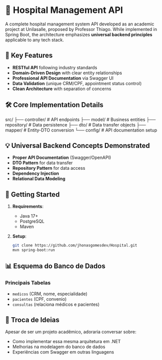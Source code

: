 # 🏥 Hospital Management API

A complete hospital management system API developed as an academic project at Unilasalle, proposed by Professor Thiago. While implemented in Spring Boot, the architecture emphasizes **universal backend principles** applicable to any tech stack.

## 🌟 Key Features

- **RESTful API** following industry standards
- **Domain-Driven Design** with clear entity relationships
- **Professional API Documentation** via Swagger UI
- **Data Validation** (unique CRM/CPF, appointment status control)
- **Clean Architecture** with separation of concerns

## 🛠️ Core Implementation Details

src/
├── controller/ # API endpoints
├── model/ # Business entities
├── repository/ # Data persistence
├── dto/ # Data transfer objects
├── mapper/ # Entity-DTO conversion
└── config/ # API documentation setup

## 💡 Universal Backend Concepts Demonstrated

- **Proper API Documentation** (Swagger/OpenAPI)
- **DTO Pattern** for data transfer
- **Repository Pattern** for data access
- **Dependency Injection**
- **Relational Data Modeling**

## 🚀 Getting Started

1. **Requirements**:
   - Java 17+
   - PostgreSQL
   - Maven

2. **Setup**:
   ```bash
   git clone https://github.com/jhonasgomesdev/Hospital.git
   mvn spring-boot:run

## 📊 Esquema do Banco de Dados

### Principais Tabelas
- `medicos` (CRM, nome, especialidade)  
- `pacientes` (CPF, convenio)  
- `consultas` (relaciona médicos e pacientes)  

## 🤝 Troca de Ideias

Apesar de ser um projeto acadêmico, adoraria conversar sobre:
- Como implementar essa mesma arquitetura em .NET
- Melhorias na modelagem do banco de dados
- Experiências com Swagger em outras linguagens
